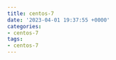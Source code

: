 ```yaml
---
title: centos-7
date: '2023-04-01 19:37:55 +0000'
categories:
- centos-7
tags:
- centos-7
---
```



